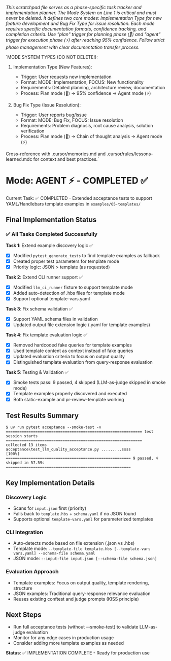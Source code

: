 *This scratchpad file serves as a phase-specific task tracker and implementation planner. The Mode System on Line 1 is critical and must never be deleted. It defines two core modes: Implementation Type for new feature development and Bug Fix Type for issue resolution. Each mode requires specific documentation formats, confidence tracking, and completion criteria. Use "plan" trigger for planning phase (🎯) and "agent" trigger for execution phase (⚡) after reaching 95% confidence. Follow strict phase management with clear documentation transfer process.*

`MODE SYSTEM TYPES (DO NOT DELETE!):
1. Implementation Type (New Features):
   - Trigger: User requests new implementation
   - Format: MODE: Implementation, FOCUS: New functionality
   - Requirements: Detailed planning, architecture review, documentation
   - Process: Plan mode (🎯) → 95% confidence → Agent mode (⚡)

2. Bug Fix Type (Issue Resolution):
   - Trigger: User reports bug/issue
   - Format: MODE: Bug Fix, FOCUS: Issue resolution
   - Requirements: Problem diagnosis, root cause analysis, solution verification
   - Process: Plan mode (🎯) → Chain of thought analysis → Agent mode (⚡)

Cross-reference with .cursor/memories.md and .cursor/rules/lessons-learned.mdc for context and best practices.`

# Mode: AGENT ⚡ - COMPLETED ✅

Current Task: ✅ COMPLETED - Extended acceptance tests to support YAML/Handlebars template examples in `examples/05-templates/`

## Final Implementation Status

### ✅ All Tasks Completed Successfully

**Task 1**: Extend example discovery logic ✅
- [X] Modified `pytest_generate_tests` to find template examples as fallback
- [X] Created proper test parameters for template mode
- [X] Priority logic: JSON > template (as requested)

**Task 2**: Extend CLI runner support ✅ 
- [X] Modified `llm_ci_runner` fixture to support template mode
- [X] Added auto-detection of .hbs files for template mode
- [X] Support optional template-vars.yaml

**Task 3**: Fix schema validation ✅
- [X] Support YAML schema files in validation
- [X] Updated output file extension logic (.yaml for template examples)

**Task 4**: Fix template evaluation logic ✅
- [X] Removed hardcoded fake queries for template examples
- [X] Used template content as context instead of fake queries
- [X] Updated evaluation criteria to focus on output quality
- [X] Distinguished template evaluation from query-response evaluation

**Task 5**: Testing & Validation ✅
- [X] Smoke tests pass: 9 passed, 4 skipped (LLM-as-judge skipped in smoke mode)
- [X] Template examples properly discovered and executed
- [X] Both static-example and pr-review-template working

## Test Results Summary
```
$ uv run pytest acceptance --smoke-test -v
============================================================ test session starts ============================================================
collected 13 items
acceptance\test_llm_quality_acceptance.py .........ssss                                                                                [100%]
======================================================= 9 passed, 4 skipped in 57.59s =======================================================
```

## Key Implementation Details

### Discovery Logic
- Scans for `input.json` first (priority)
- Falls back to `template.hbs` + `schema.yaml` if no JSON found
- Supports optional `template-vars.yaml` for parameterized templates

### CLI Integration
- Auto-detects mode based on file extension (.json vs .hbs)
- Template mode: `--template-file template.hbs [--template-vars vars.yaml] --schema-file schema.yaml`
- JSON mode: `--input-file input.json [--schema-file schema.json]`

### Evaluation Approach
- Template examples: Focus on output quality, template rendering, structure
- JSON examples: Traditional query-response relevance evaluation
- Reuses existing conftest and judge prompts (KISS principle)

## Next Steps
- Run full acceptance tests (without --smoke-test) to validate LLM-as-judge evaluation
- Monitor for any edge cases in production usage
- Consider adding more template examples as needed

**Status**: ✅ IMPLEMENTATION COMPLETE - Ready for production use
